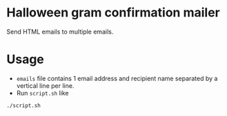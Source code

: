 Halloween gram confirmation mailer
===================

Send HTML emails to multiple emails. 

Usage
===================
 - `emails` file contains 1 email address and recipient name separated by a vertical line per line.
 - Run `script.sh` like
 ```
 ./script.sh
 ```